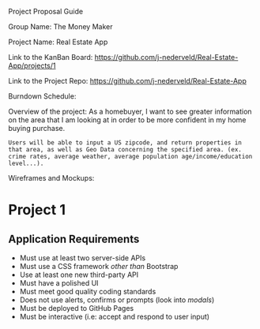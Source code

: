Project Proposal Guide

Group Name: The Money Maker

Project Name: Real Estate App

Link to the KanBan Board: 
https://github.com/j-nederveld/Real-Estate-App/projects/1

Link to the Project Repo: 
https://github.com/j-nederveld/Real-Estate-App

Burndown Schedule: 

Overview of the project: 
    As a homebuyer, I want to see greater information on the area that I am looking at in order to be more confident in my home buying purchase. 

    Users will be able to input a US zipcode, and return properties in that area, as well as Geo Data concerning the specified area. (ex. crime rates, average weather, average population age/income/education level...).

Wireframes and Mockups: 

# Project 1
## Application Requirements
* Must use at least two server-side APIs
* Must use a CSS framework _other than_ Bootstrap
* Use at least one new third-party API
* Must have a polished UI
* Must meet good quality coding standards
* Does not use alerts, confirms or prompts (look into _modals_)
* Must be deployed to GitHub Pages
* Must be interactive (i.e: accept and respond to user input)
